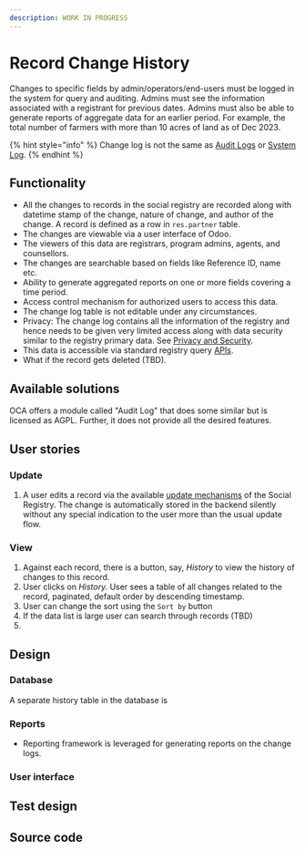 ```yaml
---
description: WORK IN PROGRESS
---
```


# Record Change History

Changes to specific fields by admin/operators/end-users must be logged in the system for query and auditing.  Admins must see the information associated with a registrant for previous dates.  Admins must also be able to generate reports of aggregate data for an earlier period.  For example, the total number of farmers with more than 10 acres of land as of Dec 2023.

{% hint style="info" %}
Change log is not the same as [Audit Logs](../../features/audit-log.md) or [System Log](../../../monitoring-and-reporting/logging.md). &#x20;
{% endhint %}

## Functionality

* All the changes to records in the social registry are recorded along with datetime stamp of the change, nature of change, and author of the change. A record is defined as a row in `res.partner` table.
* The changes are viewable via a user interface of Odoo. &#x20;
* The viewers of this data are registrars, program admins, agents, and counsellors.
* The changes are searchable based on fields like Reference ID, name etc.
* Ability to generate aggregated reports on one or more fields covering a time period.
* Access control mechanism for authorized users to access this data.
* The change log table is not editable under any circumstances.
* Privacy:  The change log contains all the information of the registry and hence needs to be given very limited access along with data security similar to the registry primary data. See [Privacy and Security](../../functionality/privacy-and-security.md).
* This data is accessible via standard registry query [APIs](../../features/api/).
* What if the record gets deleted (TBD).

## Available solutions

OCA offers a module called "Audit Log" that does some similar but is licensed as AGPL. Further, it does not provide all the desired features.

## User stories

### Update

1. A user edits a record via the available [update mechanisms](../../features/registry-update-mechanisms.md) of the Social Registry. The change is automatically stored in the backend silently without any special indication to the user more than the usual update flow.

### View

1. Against each record, there is a button, say, _History_ to view the history of changes to this record.
2. User clicks on _History._ User sees a table of all changes related to the record, paginated, default order by descending timestamp. &#x20;
3. User can change the sort using the `Sort by` button
4. If the data list is large user can search through records (TBD)
5.

## Design

### Database

A separate history table in the database is

### Reports

* Reporting framework is leveraged for generating reports on the change logs.

### User interface

## Test design

## Source code
